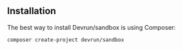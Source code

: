 ## Installation

The best way to install Devrun/sandbox is using Composer:

```sh
composer create-project devrun/sandbox
```
